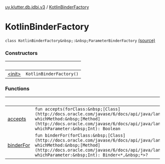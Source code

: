 [uy.klutter.db.jdbi.v3](../index.md) / [KotlinBinderFactory](.)


# KotlinBinderFactory
`class KotlinBinderFactory&nbsp;:&nbsp;ParameterBinderFactory` [(source)](https://github.com/kohesive/klutter/blob/master/db-jdbi-v3-jdk8/src/main/kotlin/uy/klutter/db/jdbi/v3/Factories.kt#L12)



### Constructors

|&nbsp;|&nbsp;|
|---|---|
| [&lt;init&gt;](-init-.md) | `KotlinBinderFactory()` |

### Functions

|&nbsp;|&nbsp;|
|---|---|
| [accepts](accepts.md) | `fun accepts(forClass:&nbsp;[Class](http://docs.oracle.com/javase/6/docs/api/java/lang/Class.html)<*>, whichMethod:&nbsp;[Method](http://docs.oracle.com/javase/6/docs/api/java/lang/reflect/Method.html), whichParameter:&nbsp;Int): Boolean` |
| [binderFor](binder-for.md) | `fun binderFor(forClass:&nbsp;[Class](http://docs.oracle.com/javase/6/docs/api/java/lang/Class.html)<*>, whichMethod:&nbsp;[Method](http://docs.oracle.com/javase/6/docs/api/java/lang/reflect/Method.html), whichParameter:&nbsp;Int): Binder<*,&nbsp;*>?` |
